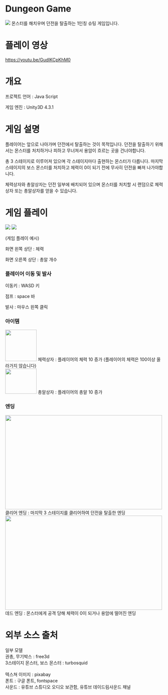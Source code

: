 # Dungeon Game
<img src = 'https://github.com/LeeHayoung0807/Dungeon-Game/assets/73875317/1dddbaff-0fa5-4d6f-957d-827a5eeb312c'>
몬스터를 해치우며 던전을 탈출하는 1인칭 슈팅 게임입니다.

# 플레이 영상
https://youtu.be/GudIKCpKhM0

# 개요
프로젝트 언어 : Java Script  

게임 엔진 : Unity3D 4.3.1  

# 게임 설명
플레이어는 앞으로 나아가며 던전에서 탈출하는 것이 목적입니다. 던전을 탈출하기 위해서는 몬스터를 처치하거나 피하고 무너져서 용암이 흐르는 곳을 건너야합니다.  

총 3 스테이지로 이루어져 있으며 각 스테이지마다 출현하는 몬스터가 다릅니다. 마지막 스테이지의 보스 몬스터를 처치하고 체력이 0이 되기 전에 무사히 던전을 빠져 나가야합니다.  

체력상자와 총알상자는 던전 일부에 배치되어 있으며 몬스터를 처치할 시 랜덤으로 체력상자 또는 총알상자를 얻을 수 있습니다.

# 게임 플레이
<img src = 'https://github.com/LeeHayoung0807/Dungeon-Game/assets/73875317/9f256907-679d-4413-b9e4-4540fe77d7b3'>
<img src = 'https://github.com/LeeHayoung0807/Dungeon-Game/assets/73875317/7ef2aeac-847c-4fcb-bd36-5878a3ca081c'>  

(게임 플레이 예시)  

화면 왼쪽 상단 : 체력  

화면 오른쪽 상단 : 총알 개수  

  ### 플레이어 이동 및 발사  
  
  이동키 :  WASD 키  
  
  점프 : space 바  
  
  발사 : 마우스 왼쪽 클릭  

  ### 아이템  
  
  <img src = 'https://github.com/LeeHayoung0807/Dungeon-Game/assets/73875317/3cf5799d-bbd3-40fe-b52e-7a35c7991911' width = 100 height = 100>
  체력상자 : 플레이어의 체력 10 증가 (플레이어의 체력은 100이상 올라가지 않습니다)</br>

  <img src = 'https://github.com/LeeHayoung0807/Dungeon-Game/assets/73875317/b33afd1c-3368-4f96-87bb-0a6ef5087609' width = 100 height = 80>
  총알상자 : 플레이어의 총알 10 증가</br>

  ### 엔딩
  <img src = 'https://github.com/LeeHayoung0807/Dungeon-Game/assets/73875317/831d463a-b92a-45fc-b61e-aa0e6d3705d8' width = 500 height = 300></br>
  클리어 엔딩 : 마지막 3 스테이지를 클리어하여 던전을 탈출한 엔딩</br>
  <img src = 'https://github.com/LeeHayoung0807/Dungeon-Game/assets/73875317/c12d3d34-7adf-4eef-8bc9-d26e11aa5e15' width = 500 height = 300></br>
  데드 엔딩 : 몬스터에게 공격 당해 체력이 0이 되거나 용암에 떨어진 엔딩</br>

# 외부 소스 출처
일부 모델</br>
권총, 무기박스 : free3d</br>
3스테이지 몬스터, 보스 몬스터 : turbosquid</br>
</br>
텍스쳐 이미지 : pixabay</br>
폰트 : 구글 폰트, fontspace</br>
사운드 : 유튜브 스튜디오 오디오 보관함, 유튜브 데이드림사운드 채널

